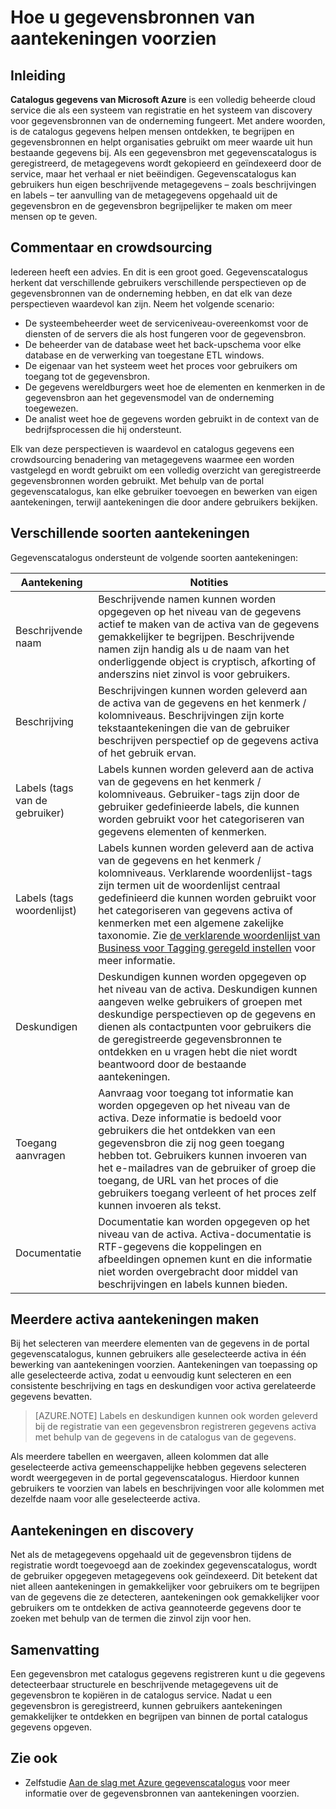 <properties
   pageTitle="Hoe u gegevensbronnen aantekeningen | Microsoft Azure"
   description="Hoe kan ik artikel markeren van de activa van gegevens in de catalogus met Azure gegevens, met inbegrip van beschrijvende namen, codes, omschrijvingen en deskundigen van commentaar voorzien."
   services="data-catalog"
   documentationCenter=""
   authors="steelanddata"
   manager="NA"
   editor=""
   tags=""/>
<tags
   ms.service="data-catalog"
   ms.devlang="NA"
   ms.topic="article"
   ms.tgt_pltfrm="NA"
   ms.workload="data-catalog"
   ms.date="09/21/2016"
   ms.author="maroche"/>


# <a name="how-to-annotate-data-sources"></a>Hoe u gegevensbronnen van aantekeningen voorzien

## <a name="introduction"></a>Inleiding
**Catalogus gegevens van Microsoft Azure** is een volledig beheerde cloud service die als een systeem van registratie en het systeem van discovery voor gegevensbronnen van de onderneming fungeert. Met andere woorden, is de catalogus gegevens helpen mensen ontdekken, te begrijpen en gegevensbronnen en helpt organisaties gebruikt om meer waarde uit hun bestaande gegevens bij. Als een gegevensbron met gegevenscatalogus is geregistreerd, de metagegevens wordt gekopieerd en geïndexeerd door de service, maar het verhaal er niet beëindigen. Gegevenscatalogus kan gebruikers hun eigen beschrijvende metagegevens – zoals beschrijvingen en labels – ter aanvulling van de metagegevens opgehaald uit de gegevensbron en de gegevensbron begrijpelijker te maken om meer mensen op te geven.

## <a name="annotation-and-crowdsourcing"></a>Commentaar en crowdsourcing
Iedereen heeft een advies. En dit is een groot goed.
Gegevenscatalogus herkent dat verschillende gebruikers verschillende perspectieven op de gegevensbronnen van de onderneming hebben, en dat elk van deze perspectieven waardevol kan zijn. Neem het volgende scenario:

* De systeembeheerder weet de serviceniveau-overeenkomst voor de diensten of de servers die als host fungeren voor de gegevensbron.
* De beheerder van de database weet het back-upschema voor elke database en de verwerking van toegestane ETL windows.
* De eigenaar van het systeem weet het proces voor gebruikers om toegang tot de gegevensbron.
* De gegevens wereldburgers weet hoe de elementen en kenmerken in de gegevensbron aan het gegevensmodel van de onderneming toegewezen.
* De analist weet hoe de gegevens worden gebruikt in de context van de bedrijfsprocessen die hij ondersteunt.

Elk van deze perspectieven is waardevol en catalogus gegevens een crowdsourcing benadering van metagegevens waarmee een worden vastgelegd en wordt gebruikt om een volledig overzicht van geregistreerde gegevensbronnen worden gebruikt. Met behulp van de portal gegevenscatalogus, kan elke gebruiker toevoegen en bewerken van eigen aantekeningen, terwijl aantekeningen die door andere gebruikers bekijken.

## <a name="different-types-of-annotations"></a>Verschillende soorten aantekeningen
Gegevenscatalogus ondersteunt de volgende soorten aantekeningen:

| Aantekening     | Notities                                                                                                                                                                                                                                                                                                                                                           |
|----------------|-----------------------------------------------------------------------------------------------------------------------------------------------------------------------------------------------------------------------------------------------------------------------------------------------------------------------------------------------------------------|
| Beschrijvende naam  | Beschrijvende namen kunnen worden opgegeven op het niveau van de gegevens actief te maken van de activa van de gegevens gemakkelijker te begrijpen. Beschrijvende namen zijn handig als u de naam van het onderliggende object is cryptisch, afkorting of anderszins niet zinvol is voor gebruikers.                                                                                                                            |
| Beschrijving    | Beschrijvingen kunnen worden geleverd aan de activa van de gegevens en het kenmerk / kolomniveaus. Beschrijvingen zijn korte tekstaantekeningen die van de gebruiker beschrijven perspectief op de gegevens activa of het gebruik ervan.                                                                                                                                                              |
| Labels (tags van de gebruiker)          | Labels kunnen worden geleverd aan de activa van de gegevens en het kenmerk / kolomniveaus. Gebruiker-tags zijn door de gebruiker gedefinieerde labels, die kunnen worden gebruikt voor het categoriseren van gegevens elementen of kenmerken.                                                                                                                                                                                                    |
| Labels (tags woordenlijst)          | Labels kunnen worden geleverd aan de activa van de gegevens en het kenmerk / kolomniveaus. Verklarende woordenlijst-tags zijn termen uit de woordenlijst centraal gedefinieerd die kunnen worden gebruikt voor het categoriseren van gegevens activa of kenmerken met een algemene zakelijke taxonomie. Zie [de verklarende woordenlijst van Business voor Tagging geregeld instellen](data-catalog-how-to-business-glossary.md) voor meer informatie.                                                                                                                                                                                                    |
| Deskundigen        | Deskundigen kunnen worden opgegeven op het niveau van de activa. Deskundigen kunnen aangeven welke gebruikers of groepen met deskundige perspectieven op de gegevens en dienen als contactpunten voor gebruikers die de geregistreerde gegevensbronnen te ontdekken en u vragen hebt die niet wordt beantwoord door de bestaande aantekeningen.  |
| Toegang aanvragen | Aanvraag voor toegang tot informatie kan worden opgegeven op het niveau van de activa. Deze informatie is bedoeld voor gebruikers die het ontdekken van een gegevensbron die zij nog geen toegang hebben tot. Gebruikers kunnen invoeren van het e-mailadres van de gebruiker of groep die toegang, de URL van het proces of die gebruikers toegang verleent of het proces zelf kunnen invoeren als tekst. |
| Documentatie | Documentatie kan worden opgegeven op het niveau van de activa. Activa-documentatie is RTF-gegevens die koppelingen en afbeeldingen opnemen kunt en die informatie niet worden overgebracht door middel van beschrijvingen en labels kunnen bieden. |


## <a name="annotating-multiple-assets"></a>Meerdere activa aantekeningen maken
Bij het selecteren van meerdere elementen van de gegevens in de portal gegevenscatalogus, kunnen gebruikers alle geselecteerde activa in één bewerking van aantekeningen voorzien. Aantekeningen van toepassing op alle geselecteerde activa, zodat u eenvoudig kunt selecteren en een consistente beschrijving en tags en deskundigen voor activa gerelateerde gegevens bevatten.

> [AZURE.NOTE] Labels en deskundigen kunnen ook worden geleverd bij de registratie van een gegevensbron registreren gegevens activa met behulp van de gegevens in de catalogus van de gegevens.

Als meerdere tabellen en weergaven, alleen kolommen dat alle geselecteerde activa gemeenschappelijke hebben gegevens selecteren wordt weergegeven in de portal gegevenscatalogus. Hierdoor kunnen gebruikers te voorzien van labels en beschrijvingen voor alle kolommen met dezelfde naam voor alle geselecteerde activa.

## <a name="annotations-and-discovery"></a>Aantekeningen en discovery
Net als de metagegevens opgehaald uit de gegevensbron tijdens de registratie wordt toegevoegd aan de zoekindex gegevenscatalogus, wordt de gebruiker opgegeven metagegevens ook geïndexeerd. Dit betekent dat niet alleen aantekeningen in gemakkelijker voor gebruikers om te begrijpen van de gegevens die ze detecteren, aantekeningen ook gemakkelijker voor gebruikers om te ontdekken de activa geannoteerde gegevens door te zoeken met behulp van de termen die zinvol zijn voor hen.

## <a name="summary"></a>Samenvatting
Een gegevensbron met catalogus gegevens registreren kunt u die gegevens detecteerbaar structurele en beschrijvende metagegevens uit de gegevensbron te kopiëren in de catalogus service. Nadat u een gegevensbron is geregistreerd, kunnen gebruikers aantekeningen gemakkelijker te ontdekken en begrijpen van binnen de portal catalogus gegevens opgeven.

## <a name="see-also"></a>Zie ook
- Zelfstudie [Aan de slag met Azure gegevenscatalogus](data-catalog-get-started.md) voor meer informatie over de gegevensbronnen van aantekeningen voorzien.
